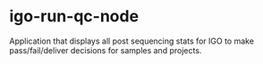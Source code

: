 # igo-run-qc-node

Application that displays all post sequencing stats for IGO to make pass/fail/deliver decisions for samples and projects.

